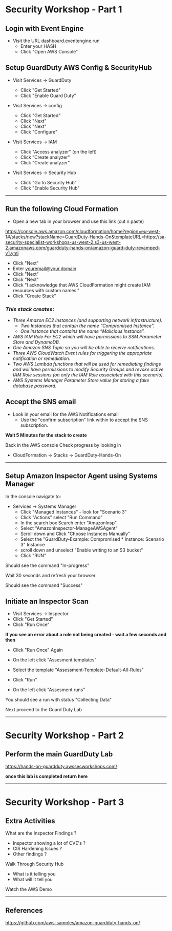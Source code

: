 # Security Workshop - Part 1

## Login with Event Engine

* Visit the URL dashboard.eventengine.run 
  * Enter your HASH
  * Click "Open AWS Console"


## Setup GuardDuty AWS Config & SecurityHub
   
* Visit Services -> GuardDuty 
  * Click "Get Started" 
  * Click "Enable Guard Duty"

* Visit Services -> config
  * Click "Get Started"
  * Click "Next"
  * Click "Next"
  * Click "Configure"

* Visit Services -> IAM
  * Click "Access analyzer"   (on the left)
  * Click "Create analyzer"
  * Click "Create analyzer"

* Visit Services -> Security Hub
  * Click "Go to Security Hub"
  * Click "Enable Security Hub"

--- 

## Run the following Cloud Formation

* Open a new tab in your browser and use this link (cut n paste)

https://console.aws.amazon.com/cloudformation/home?region=eu-west-1#/stacks/new?stackName=GuardDuty-Hands-On&templateURL=https://sa-security-specialist-workshops-us-west-2.s3-us-west-2.amazonaws.com/guardduty-hands-on/amazon-guard-duty-revamped-v1.yml

* Click "Next"
* Enter youremail@your.domain
* Click "Next"
* Click "Next"
* Click "I acknowledge that AWS CloudFormation might create IAM resources with custom names."
* Click "Create Stack"

### *This stack creates:*

* *Three Amazon EC2 Instances (and supporting network infrastructure).*
  * *Two Instances that contain the name “Compromised Instance”.*
  * *One instance that contains the name “Malicious Instance”.*
* *AWS IAM Role For EC2 which will have permissions to SSM Parameter Store and DynamoDB.*
* *One Amazon SNS Topic so you will be able to receive notifications.*
* *Three AWS CloudWatch Event rules for triggering the appropriate notification or remediation.*
* *Two AWS Lambda functions that will be used for remediating findings and will have permissions to modify Security Groups and revoke active IAM Role sessions (on only the IAM Role associated with this scenario).*
* *AWS Systems Manager Parameter Store value for storing a fake database password.*
  

## Accept the SNS email

* Look in your email for the AWS Notifications email 
  * Use the "confirm subscription" link within to accept the SNS subscription.

**Wait 5 Minutes for the stack to create**

Back in the AWS console Check progress by looking in 

* CloudFormation -> Stacks ->  GuardDuty-Hands-On

---
 
## Setup Amazon Inspector Agent using Systems Manager

In the console navigate to:

* Services -> Systems Manager
  * Click "Managed Instances" - look for "Scenario 3"
  * Click "Actions" select "Run Command"
  * In the search box Search enter "AmazonInsp"
  * Select "AmazonInspector-ManageAWSAgent"
  * Scroll down and Click "Choose Instances Manually"
  * Select the "GuardDuty-Example: Compromised * Instance: Scenario 3" Instance
  * scroll down and unselect "Enable writing to an S3 bucket"
  * Click "RUN"

Should see the command "In-progress" 

Wait 30 seconds and refresh your browser

Should see the command "Success" 

## Initiate an Inspector Scan

* Visit Services -> Inspector
* Click "Get Started"
* Click "Run Once"

**If you see an error about a role not being created - wait a few seconds and then** 

* Click "Run Once" Again

* On the left click "Assesment templates" 
* Select the template "Assessment-Template-Default-All-Rules"
* Click "Run"


* On the left click "Assesment runs" 
  
You should see a run with status "Collecting Data" 

Next proceed to the Guard Duty Lab

---

# Security Workshop - Part 2

## Perform the main GuardDuty Lab

https://hands-on-guardduty.awssecworkshops.com/

**once this lab is completed return here**

---

# Security Workshop - Part 3

## Extra Activities

What are the Inspector Findings ?
- Inspector showing a lot of CVE's ?
- CIS Hardening Issues ?
- Other findings ?

Walk Through Security Hub 
* What is it telling you 
* What will it tell you 


Watch the AWS Demo

---

## References

https://github.com/aws-samples/amazon-guardduty-hands-on/

